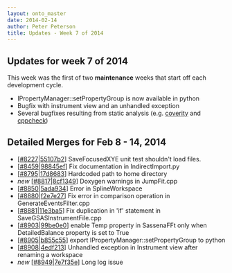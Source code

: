 ```yaml
---
layout: onto_master
date: 2014-02-14
author: Peter Peterson
title: Updates - Week 7 of 2014
---
```

Updates for week 7 of 2014
--------------------------
This week was the first of two **maintenance** weeks that start 
off each development cycle.

* IPropertyManager::setPropertyGroup is now available in python
* Bugfix with instrument view and an unhandled exception
* Several bugfixes resulting from static analysis \(e.g. [coverity](https://scan.coverity.com/projects/335) and [cppcheck](https://builds.sns.gov/view/Static%20Analysis/job/ornl_cppcheck/)\)

Detailed Merges for Feb 8 - 14, 2014
------------------------------------
* \[[#8227](http://trac.mantidproject.org/mantid/ticket/8227)|[55107b2](https://github.com/mantidproject/mantid/commit/55107b220692aceaa0be823ee192e42dd4f5ff39)\] SaveFocusedXYE unit test shouldn't load files.
* \[[#8459](http://trac.mantidproject.org/mantid/ticket/8459)|[98845ef](https://github.com/mantidproject/mantid/commit/98845ef6c0c7ac9329e3fc764431bd1844d253a9)\] Fix documentation in IndirectImport.py
* \[[#8795](http://trac.mantidproject.org/mantid/ticket/8795)|[17d8683](https://github.com/mantidproject/mantid/commit/17d8683a8f07a9f9fa2767010712d5d07fc11abe)\] Hardcoded path to home directory
* *new* \[[#8817](http://trac.mantidproject.org/mantid/ticket/8817)|[8cf1349](https://github.com/mantidproject/mantid/commit/8cf1349091b775a4c84b45cc77e069920f72e129)\] Doxygen warnings in JumpFit.cpp
* \[[#8850](http://trac.mantidproject.org/mantid/ticket/8850)|[5ada934](https://github.com/mantidproject/mantid/commit/5ada934459a12d9d0920e1a529adae9b18ab8042)\] Error in SplineWorkspace
* \[[#8880](http://trac.mantidproject.org/mantid/ticket/8880)|[f2e7e27](https://github.com/mantidproject/mantid/commit/f2e7e2713503f8b559caf8d1a14f6973a5228f65)\] Fix error in comparison operation in GenerateEventsFilter.cpp
* \[[#8881](http://trac.mantidproject.org/mantid/ticket/8881)|[11e3ba5](https://github.com/mantidproject/mantid/commit/11e3ba510c9a619a43a5b1d7cdaa2264b5ce86fa)\] Fix duplication in 'if' statement in SaveGSASInstrumentFile.cpp
* \[[#8903](http://trac.mantidproject.org/mantid/ticket/8903)|[99be0e0](https://github.com/mantidproject/mantid/commit/99be0e057cd98da4be67e52b86217bb34f13fed9)\] enable Temp property in SassenaFFt only when DetailedBalance property is set to True
* \[[#8905](http://trac.mantidproject.org/mantid/ticket/8905)|[b855c55](https://github.com/mantidproject/mantid/commit/b855c5561f7ed1c1f79511e7fdc35b9d8cef3c9c)\] export IPropertyManager::setPropertyGroup to python
* \[[#8908](http://trac.mantidproject.org/mantid/ticket/8908)|[4edf213](https://github.com/mantidproject/mantid/commit/4edf213957e82c4e2500e934f2306af0400bec14)\] Unhandled exception in Instrument view after renaming a workspace
* *new* \[[#8949](http://trac.mantidproject.org/mantid/ticket/8949)|[7e7f35e](https://github.com/mantidproject/mantid/commit/7e7f35eb9f8f3f7883e9b69918f9ee712bc96fbf)\] Long log issue
